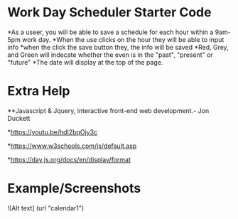 # Work Day Scheduler Starter Code
*As a useer, you will be able to save a schedule for each hour within a 9am-5pm work day.
*When the use clicks on the hour they will be able to input info
*when the click the save button they, the info will be saved
*Red, Grey, and Green will indecate whether the even  is in the "past", "present" or "future"
*The date will display at the top of the page.

# Extra Help
**Javascript & Jquery, interactive front-end web development.- Jon Duckett

*https://youtu.be/hdI2bqOjy3c

*https://www.w3schools.com/js/default.asp

*https://day.js.org/docs/en/display/format


# Example/Screenshots

![Alt text] (url "calendar1") 
